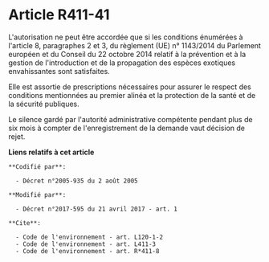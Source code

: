 # Article R411-41

L'autorisation ne peut être accordée que si les conditions énumérées à l'article 8, paragraphes 2 et 3, du règlement (UE) n°
1143/2014 du Parlement européen et du Conseil du 22 octobre 2014 relatif à la prévention et à la gestion de l'introduction et
de la propagation des espèces exotiques envahissantes sont satisfaites.

Elle est assortie de prescriptions nécessaires pour assurer le respect des conditions mentionnées au premier alinéa et la
protection de la santé et de la sécurité publiques.

Le silence gardé par l'autorité administrative compétente pendant plus de six mois à compter de l'enregistrement de la
demande vaut décision de rejet.

**Liens relatifs à cet article**

	**Codifié par**:

	  - Décret n°2005-935 du 2 août 2005

	**Modifié par**:

	  - Décret n°2017-595 du 21 avril 2017 - art. 1

	**Cite**:

	  - Code de l'environnement - art. L120-1-2
	  - Code de l'environnement - art. L411-3
	  - Code de l'environnement - art. R*411-8
